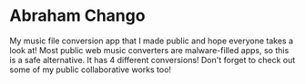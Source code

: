 # Abraham Chango
My music file conversion app that I made public and hope everyone takes a look at! Most public web music converters are malware-filled apps, so this is a safe alternative. It has 4 different conversions! Don't forget to check out some of my public collaborative works too!
